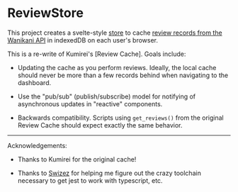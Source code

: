 # ReviewStore

This project creates a svelte-style [store](https://svelte.dev/docs#run-time-svelte-store) to cache [review records from the
Wanikani API](https://docs.api.wanikani.com/20170710/#reviews) in indexedDB on
each user's browser.

This is a re-write of Kumirei's [Review Cache]. Goals include:

- Updating the cache as you perform reviews. Ideally, the local cache should
  never be more than a few records behind when navigating to the dashboard.

- Use the "pub/sub" (publish/subscribe) model for notifying of asynchronous
  updates in "reactive" components.

- Backwards compatibility. Scripts using `get_reviews()` from the original
  Review Cache should expect exactly the same behavior.

---

Acknowledgements:

- Thanks to Kumirei for the original cache!

- Thanks to
  [Swizez](https://swizec.com/blog/how-to-configure-jest-with-typescript/) for
  helping me figure out the crazy toolchain necessary to get jest to work with
  typescript, etc.
